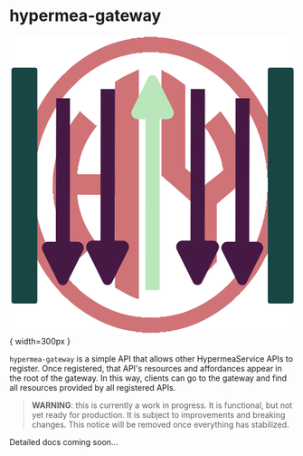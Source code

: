 # hypermea-gateway
![](/img/hypermea-gateway-logo.svg){ width=300px }

`hypermea-gateway` is a simple API that allows other HypermeaService APIs to register.  Once registered, that API's resources and affordances appear in the root of the gateway.  In this way, clients can go to the gateway and find all resources provided by all registered APIs.

> **WARNING**: this is currently a work in progress.  It is functional, but not yet ready for production.  It is subject to improvements and breaking changes.  This notice will be removed once everything has stabilized.

Detailed docs coming soon...
